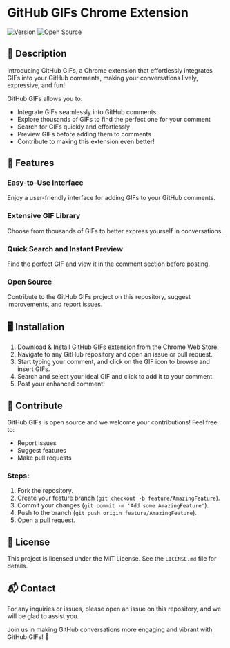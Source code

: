 # GitHub GIFs Chrome Extension

![Version](https://img.shields.io/badge/version-1.0.0-blue)
![Open Source](https://img.shields.io/badge/open%20source-yes-green)

## 🌟 Description

Introducing GitHub GIFs, a Chrome extension that effortlessly integrates GIFs into your GitHub comments, making your conversations lively, expressive, and fun!

GitHub GIFs allows you to:

- Integrate GIFs seamlessly into GitHub comments
- Explore thousands of GIFs to find the perfect one for your comment
- Search for GIFs quickly and effortlessly
- Preview GIFs before adding them to comments
- Contribute to making this extension even better!

## 🚀 Features

### Easy-to-Use Interface

Enjoy a user-friendly interface for adding GIFs to your GitHub comments.

### Extensive GIF Library

Choose from thousands of GIFs to better express yourself in conversations.

### Quick Search and Instant Preview

Find the perfect GIF and view it in the comment section before posting.

### Open Source

Contribute to the GitHub GIFs project on this repository, suggest improvements, and report issues.

## 🖥 Installation

1. Download & Install GitHub GIFs extension from the Chrome Web Store.
2. Navigate to any GitHub repository and open an issue or pull request.
3. Start typing your comment, and click on the GIF icon to browse and insert GIFs.
4. Search and select your ideal GIF and click to add it to your comment.
5. Post your enhanced comment!

## 🤝 Contribute

GitHub GIFs is open source and we welcome your contributions! Feel free to:

- Report issues
- Suggest features
- Make pull requests

### Steps:

1. Fork the repository.
2. Create your feature branch (`git checkout -b feature/AmazingFeature`).
3. Commit your changes (`git commit -m 'Add some AmazingFeature'`).
4. Push to the branch (`git push origin feature/AmazingFeature`).
5. Open a pull request.

## 📜 License

This project is licensed under the MIT License. See the `LICENSE.md` file for details.

## 📬 Contact

For any inquiries or issues, please open an issue on this repository, and we will be glad to assist you.

Join us in making GitHub conversations more engaging and vibrant with GitHub GIFs! 🎉
